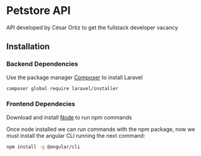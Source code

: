 # Petstore API
API developed by César Ortiz to get the fullstack developer vacancy

## Installation

### Backend Dependencies
Use the package manager [Composer](https://getcomposer.org/download/) to install Laravel

```bash
composer global require laravel/installer
```

### Frontend Dependecies
Download and install [Node](https://nodejs.org/es/download/) to run npm commands

Once node installed we can run commands with the npm package, now we must install the angular CLI running the next command: 

```bash
npm install -g @angular/cli
```